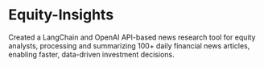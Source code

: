 # Equity-Insights
Created a LangChain and OpenAI API-based news research tool for equity analysts, processing and summarizing 100+ daily financial news articles, enabling faster, data-driven investment decisions.

